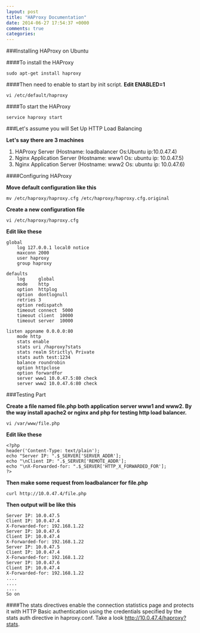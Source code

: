 ```yaml
---
layout: post
title: "HAProxy Documentation"
date: 2014-06-27 17:54:37 +0000
comments: true
categories: 
---
```

###Installing HAProxy on Ubuntu

####To install the HAProxy

```
sudo apt-get install haproxy
```

####Then need to enable to start by init script.
**Edit ENABLED=1**

```
vi /etc/default/haproxy
```
####To start the HAProxy

```
service haproxy start
```

###Let's assume you will Set Up HTTP Load Balancing

**Let's say there are 3 machines**

1. HAProxy Server (Hostname: loadbalancer Os:Ubuntu ip:10.0.47.4)
2. Nginx Application Server (Hostname: www1 Os: ubuntu ip: 10.0.47.5) 
3. Nginx Application Server (Hostname: www2 Os: ubuntu ip: 10.0.47.6)

####Configuring HAProxy

**Move default configuration like this**

```
mv /etc/haproxy/haproxy.cfg /etc/haproxy/haproxy.cfg.original
```

**Create a new configuration file**

```
vi /etc/haproxy/haproxy.cfg
```

**Edit like these**

```
global
    log 127.0.0.1 local0 notice
    maxconn 2000
    user haproxy
    group haproxy

defaults
    log     global
    mode    http
    option  httplog
    option  dontlognull
    retries 3
    option redispatch
    timeout connect  5000
    timeout client  10000
    timeout server  10000

listen appname 0.0.0.0:80
    mode http
    stats enable
    stats uri /haproxy?stats
    stats realm Strictly\ Private
    stats auth test:1234
    balance roundrobin
    option httpclose
    option forwardfor
    server www1 10.0.47.5:80 check
    server www2 10.0.47.6:80 check
```

###Testing Part

**Create a file named file.php both application server www1 and www2. By the way install apache2 or nginx and php for testing http load balancer.**

```
vi /var/www/file.php
```

**Edit like these**

```
<?php
header('Content-Type: text/plain');
echo "Server IP: ".$_SERVER['SERVER_ADDR'];
echo "\nClient IP: ".$_SERVER['REMOTE_ADDR'];
echo "\nX-Forwarded-for: ".$_SERVER['HTTP_X_FORWARDED_FOR'];
?>
```
**Then make some request from loadbalancer for file.php**

```
curl http://10.0.47.4/file.php
```

**Then output will be like this**

```
Server IP: 10.0.47.5
Client IP: 10.0.47.4
X-Forwarded-for: 192.168.1.22
Server IP: 10.0.47.6
Client IP: 10.0.47.4
X-Forwarded-for: 192.168.1.22
Server IP: 10.0.47.5
Client IP: 10.0.47.4
X-Forwarded-for: 192.168.1.22
Server IP: 10.0.47.6
Client IP: 10.0.47.4
X-Forwarded-for: 192.168.1.22
....
....
....
So on
```

####The stats directives enable the connection statistics page and protects it with HTTP Basic authentication using the credentials specified by the stats auth directive in haproxy.conf. Take a look http://10.0.47.4/haproxy?stats.
